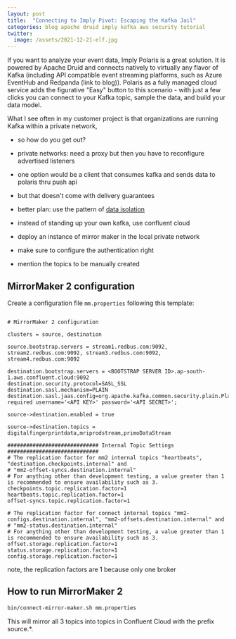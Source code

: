 ```yaml
---
layout: post
title:  "Connecting to Imply Pivot: Escaping the Kafka Jail"
categories: blog apache druid imply kafka aws security tutorial
twitter:
  image: /assets/2021-12-21-elf.jpg
---
```


If you want to analyze your event data, Imply Polaris is a great solution. It is powered by Apache Druid and connects natively to virtually any flavor of Kafka (including API compatible event streaming platforms, such as Azure EventHub and Redpanda (link to blog)). Polaris as a fully managed cloud service adds the figurative "Easy" button to this scenario - with just a few clicks you can connect to your Kafka topic, sample the data, and build your data model.

What I see often in my customer project is that organizations are running Kafka within a private network, 

- so how do you get out?
  
- private networks: need a proxy but then you have to reconfigure advertised listeners

- one option would be a client that consumes kafka and sends data to polaris thru push api
- but that doesn't come with delivery guarantees

- better plan: use the pattern of [data isolation](https://developers.redhat.com/articles/2023/11/13/demystifying-kafka-mirrormaker-2-use-cases-and-architecture#use_cases)

- instead of standing up your own kafka, use confluent cloud

- deploy an instance of mirror maker in the local private network

- make sure to configure the authentication right

- mention the topics to be manually created

## MirrorMaker 2 configuration 

Create a configuration file `mm.properties` following this template: 

```properties

# MirrorMaker 2 configuration 

clusters = source, destination 

source.bootstrap.servers = stream1.redbus.com:9092, stream2.redbus.com:9092, stream3.redbus.com:9092, stream4.redbus.com:9092 

destination.bootstrap.servers = <BOOTSTRAP SERVER ID>.ap-south-1.aws.confluent.cloud:9092 
destination.security.protocol=SASL_SSL 
destination.sasl.mechanism=PLAIN 
destination.sasl.jaas.config=org.apache.kafka.common.security.plain.PlainLoginModule required username='<API KEY>' password='<API SECRET>'; 

source->destination.enabled = true 

source->destination.topics = digitalfingerprintdata,mriprodstream,primoDataStream 

############################# Internal Topic Settings  ############################# 
# The replication factor for mm2 internal topics "heartbeats", "destination.checkpoints.internal" and 
# "mm2-offset-syncs.destination.internal" 
# For anything other than development testing, a value greater than 1 is recommended to ensure availability such as 3. 
checkpoints.topic.replication.factor=1
heartbeats.topic.replication.factor=1
offset-syncs.topic.replication.factor=1 

# The replication factor for connect internal topics "mm2-configs.destination.internal", "mm2-offsets.destination.internal" and 
# "mm2-status.destination.internal" 
# For anything other than development testing, a value greater than 1 is recommended to ensure availability such as 3. 
offset.storage.replication.factor=1
status.storage.replication.factor=1 
config.storage.replication.factor=1 
```

note, the replication factors are 1 because only one broker

## How to run MirrorMaker 2

```bash
bin/connect-mirror-maker.sh mm.properties 
```

This will mirror all 3 topics into topics in Confluent Cloud with the prefix source.*.  
